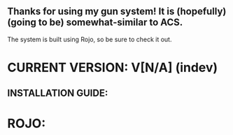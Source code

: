 ## Thanks for using my gun system! It is (hopefully) (going to be) somewhat-similar to ACS.
The system is built using Rojo, so be sure to check it out. 
# CURRENT VERSION: V[N/A] (indev)

## INSTALLATION GUIDE:
# ROJO:
